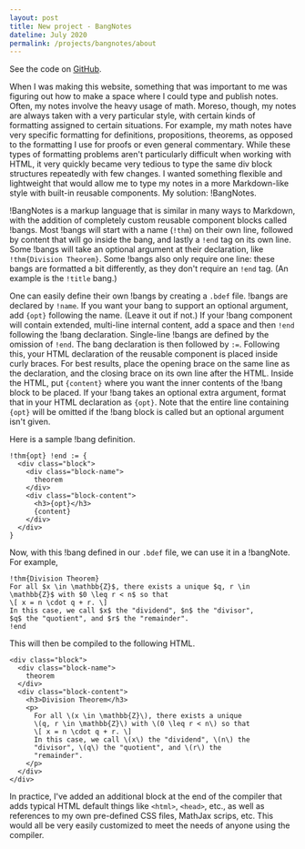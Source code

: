 ```yaml
---
layout: post
title: New project - BangNotes
dateline: July 2020
permalink: /projects/bangnotes/about
---
```


See the code on [GitHub][github-repo].

When I was making this website, something that was important to me was figuring
out how to make a space where I could type and publish notes. Often, my notes
involve the heavy usage of math. Moreso, though, my notes are always taken with
a very particular style, with certain kinds of formatting assigned to certain
situations. For example, my math notes have very specific formatting for
definitions, propositions, theorems, as opposed to the formatting I use for
proofs or even general commentary. While these types of formatting problems
aren't particularly difficult when working with HTML, it very quickly became
very tedious to type the same div block structures repeatedly with few changes.
I wanted something flexible and lightweight that would allow me to type my notes
in a more Markdown-like style with built-in reusable components. My solution:
!BangNotes.

!BangNotes is a markup language that is similar in many ways to Markdown, with
the addition of completely custom reusable component blocks called !bangs. Most
!bangs will start with a name (`!thm`) on their own line, followed by content
that will go inside the bang, and lastly a `!end` tag on its own line. Some
!bangs will take an optional argument at their declaration, like
`!thm{Division Theorem}`. Some !bangs also only require one line: these bangs
are formatted a bit differently, as they don't require an `!end` tag. (An
example is the `!title` bang.)

One can easily define their own !bangs by creating a `.bdef` file. !bangs are
declared by `!name`. If you want your bang to support an optional argument, add
`{opt}` following the name. (Leave it out if not.) If your !bang component will
contain extended, multi-line internal content, add a space and then `!end`
following the !bang declaration. Single-line !bangs are defined by the omission
of `!end`. The bang declaration is then followed by `:=`. Following this, your
HTML declaration of the reusable component is placed inside curly braces. For
best results, place the opening brace on the same line as the declaration, and
the closing brace on its own line after the HTML. Inside the HTML, put
`{content}` where you want the inner contents of the !bang block to be placed.
If your !bang takes an optional extra argument, format that in your HTML
declaration as `{opt}`.  Note that the entire line containing `{opt}` will be
omitted if the !bang block is called but an optional argument isn't given.

Here is a sample !bang definition.

```
!thm{opt} !end := {
  <div class="block">
    <div class="block-name">
      theorem
    </div>
    <div class="block-content">
      <h3>{opt}</h3>
      {content}
    </div>
  </div>
}
```

Now, with this !bang defined in our `.bdef` file, we can use it in a !bangNote.
For example,

```
!thm{Division Theorem}
For all $x \in \mathbb{Z}$, there exists a unique $q, r \in
\mathbb{Z}$ with $0 \leq r < n$ so that
\[ x = n \cdot q + r. \]
In this case, we call $x$ the "dividend", $n$ the "divisor",
$q$ the "quotient", and $r$ the "remainder".
!end
```

This will then be compiled to the following HTML.

```
<div class="block">
  <div class="block-name">
    theorem
  </div>
  <div class="block-content">
    <h3>Division Theorem</h3>
    <p>
      For all \(x \in \mathbb{Z}\), there exists a unique
      \(q, r \in \mathbb{Z}\) with \(0 \leq r < n\) so that
      \[ x = n \cdot q + r. \]
      In this case, we call \(x\) the "dividend", \(n\) the
      "divisor", \(q\) the "quotient", and \(r\) the
      "remainder".
    </p>
  </div>
</div>
```

In practice, I've added an additional block at the end of the compiler that adds
typical HTML default things like `<html>`, `<head>`, etc., as well as references
to my own pre-defined CSS files, MathJax scrips, etc. This would all be very
easily customized to meet the needs of anyone using the compiler.

[github-repo]: https://github.com/cmhainje/bangnotes
